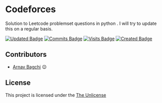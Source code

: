 # Codeforces
Solution to Leetcode problemset questions in python . I will try to update this on a regular basis.

[![Updated Badge](https://badges.pufler.dev/updated/thewires2/Leetcode?color=orange&style=for-the-badge&logo=appveyor)](https://badges.pufler.dev)
[![Commits Badge](https://badges.pufler.dev/commits/monthly/thewires2?color=blue&style=for-the-badge&logo=appveyor)](https://badges.pufler.dev)
[![Visits Badge](https://badges.pufler.dev/visits/thewires2/Leetcode?color=orange&style=for-the-badge&logo=appveyor)](https://badges.pufler.dev)
[![Created Badge](https://badges.pufler.dev/created/thewires2/Leetcode?color=blue&style=for-the-badge&logo=appveyor)](https://badges.pufler.dev)




## Contributors 
* [Arnav Bagchi](https://github.com/thewires2) 	:wink:

## License

This project is licensed under the [The Unlicense](https://choosealicense.com/licenses/unlicense/#)
